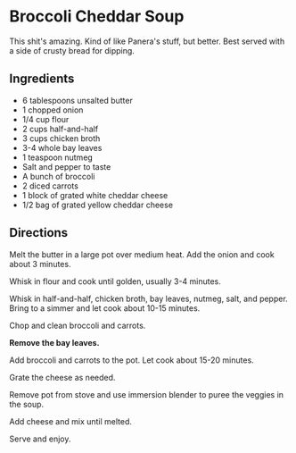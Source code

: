 # Broccoli Cheddar Soup

This shit's amazing. Kind of like Panera's stuff, but better. Best served with a side of crusty bread for dipping. 

## Ingredients

- 6 tablespoons unsalted butter
- 1 chopped onion
- 1/4 cup flour
- 2 cups half-and-half
- 3 cups chicken broth
- 3-4 whole bay leaves
- 1 teaspoon nutmeg
- Salt and pepper to taste
- A bunch of broccoli
- 2 diced carrots
- 1 block of grated white cheddar cheese
- 1/2 bag of grated yellow cheddar cheese

## Directions

Melt the butter in a large pot over medium heat. Add the onion and cook about 3 minutes. 

Whisk in flour and cook until golden, usually 3-4 minutes. 

Whisk in half-and-half, chicken broth, bay leaves, nutmeg, salt, and pepper. Bring to a simmer and let cook about 10-15 minutes. 

Chop and clean broccoli and carrots. 

**Remove the bay leaves.**

Add broccoli and carrots to the pot. Let cook about 15-20 minutes. 

Grate the cheese as needed.

Remove pot from stove and use immersion blender to puree the veggies in the soup. 

Add cheese and mix until melted. 

Serve and enjoy. 